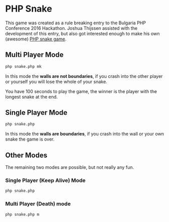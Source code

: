 # PHP Snake

This game was created as a rule breaking entry to the Bulgaria PHP Conference 2016 Hackathon. Joshua Thijssen assisted with the development of this entry, but also got interested enough to make his own (awesome) [PHP snake game](https://github.com/jaytaph/bgphpsnake).

## Multi Player Mode

```sh
php snake.php mk
```

In this mode the **walls are not boundaries**, if you crash into the other player or yourself you will lose the whole of your snake.

You have 100 seconds to play the game, the winner is the player with the longest snake at the end.

## Single Player Mode

```sh
php snake.php
```

In this mode the **walls are boundaries**, if you crash into the wall or your own snake the game is over.

## Other Modes

The remaining two modes are possible, but not really any fun.

### Single Player (Keep Alive) Mode

```sh
php snake.php
```

### Multi Player (Death) mode

```sh
php snake.php m
```
